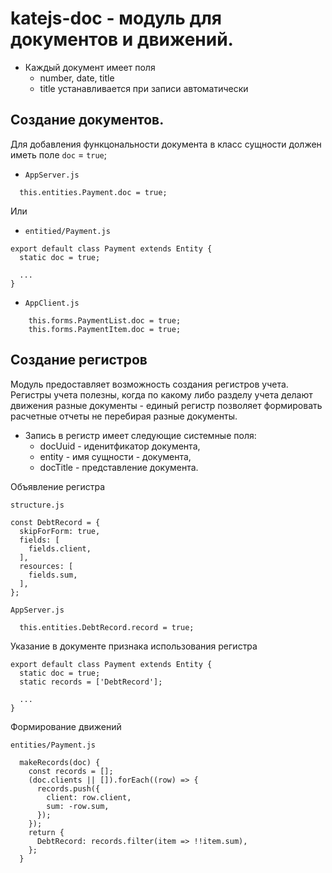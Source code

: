 # katejs-doc - модуль для документов и движений.

- Каждый документ имеет поля
  - number, date, title
  - title устанавливается при записи автоматически

## Создание документов.

Для добавления функцональности документа в класс сущности должен иметь поле `doc` = `true`;

- `AppServer.js`
````
  this.entities.Payment.doc = true;
````
Или
- `entitied/Payment.js`
````
export default class Payment extends Entity {
  static doc = true;

  ...
}
````
- `AppClient.js`
````
    this.forms.PaymentList.doc = true;
    this.forms.PaymentItem.doc = true;
````

## Создание регистров

Модуль предоставляет возможность создания регистров учета. Регистры учета полезны, когда по какому либо разделу учета делают движения разные документы - единый регистр позволяет формировать расчетные отчеты не перебирая разные документы.

- Запись в регистр имеет следующие системные поля:
  - docUuid - иденитфикатор документа,
  - entity - имя сущности - документа, 
  - docTitle - представление документа.

Объявление регистра 

`structure.js`
````
const DebtRecord = {
  skipForForm: true,
  fields: [
    fields.client,
  ],
  resources: [
    fields.sum,
  ],
};
````
`AppServer.js`
````
  this.entities.DebtRecord.record = true;
````
Указание в документе признака использования регистра
````
export default class Payment extends Entity {
  static doc = true;
  static records = ['DebtRecord'];

  ...
}
````
Формирование движений

`entities/Payment.js`
````
  makeRecords(doc) {
    const records = [];
    (doc.clients || []).forEach((row) => {
      records.push({
        client: row.client,
        sum: -row.sum,
      });
    });
    return {
      DebtRecord: records.filter(item => !!item.sum),
    };
  }

````